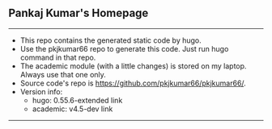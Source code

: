## Pankaj Kumar's Homepage

---
- This repo contains the generated static code by hugo.
- Use the pkjkumar66 repo to generate this code. Just run hugo command in that repo.
- The academic module (with a little changes) is stored on my laptop. Always use that one only.
- Source code's repo is https://github.com/pkjkumar66/pkjkumar66/.
- Version info:
  - hugo: 0.55.6-extended link
  - academic: v4.5-dev link

---